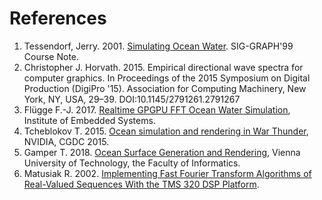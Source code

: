 # References
1. Tessendorf, Jerry. 2001. [Simulating Ocean Water](https://www.researchgate.net/publication/264839743_Simulating_Ocean_Water). SIG-GRAPH'99 Course Note. 
2. Christopher J. Horvath. 2015. Empirical directional wave spectra for computer graphics. In Proceedings of the 2015 Symposium on Digital Production (DigiPro '15). Association for Computing Machinery, New York, NY, USA, 29–39. DOI:10.1145/2791261.2791267 
3. Flügge F.-J. 2017. [Realtime GPGPU FFT Ocean Water Simulation](https://tore.tuhh.de/bitstream/11420/1439/1/GPGPU_FFT_Ocean_Simulation.pdf), Institute of Embedded Systems.
4. Tcheblokov T. 2015. [Ocean simulation and rendering in War Thunder](http://developer.download.nvidia.com/assets/gameworks/downloads/regular/events/cgdc15/CGDC2015_ocean_simulation_en.pdf), NVIDIA, CGDC 2015.
5. Gamper T. 2018. [Ocean Surface Generation and Rendering](https://www.cg.tuwien.ac.at/research/publications/2018/GAMPER-2018-OSG/GAMPER-2018-OSG-thesis.pdf), Vienna University of Technology, the Faculty of Informatics. 
6. Matusiak R. 2002. [Implementing Fast Fourier Transform Algorithms of Real-Valued Sequences With the TMS 320 DSP Platform](https://www.ti.com/lit/an/spra291/spra291.pdf?ts=1607161475507&ref_url=https%253A%252F%252Fwww.google.com%252F).

